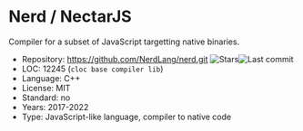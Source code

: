 # Nerd / NectarJS

Compiler for a subset of JavaScript targetting native binaries.

* Repository: https://github.com/NerdLang/nerd.git <span class="shields"><img src="https://img.shields.io/github/stars/NerdLang/nerd?label=&style=flat-square" alt="Stars" title="Stars"><img src="https://img.shields.io/github/last-commit/NerdLang/nerd?label=&style=flat-square" alt="Last commit" title="Last commit"></span>
* LOC:        12245 (`cloc base compiler lib`)
* Language:   C++
* License:    MIT
* Standard:   no
* Years:      2017-2022
* Type:       JavaScript-like language, compiler to native code
